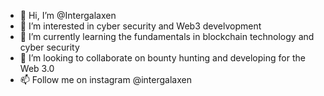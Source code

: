 - 👋 Hi, I’m @Intergalaxen
- 👀 I’m interested in cyber security and Web3 develvopment
- 🌱 I’m currently learning the fundamentals in blockchain technology and cyber security
- 💞️ I’m looking to collaborate on bounty hunting and developing for the Web 3.0
- 📫 Follow me on instagram @intergalaxen

<!---
Intergalaxen/Intergalaxen is a ✨ special ✨ repository because its `README.md` (this file) appears on your GitHub profile.
You can click the Preview link to take a look at your changes.
--->
